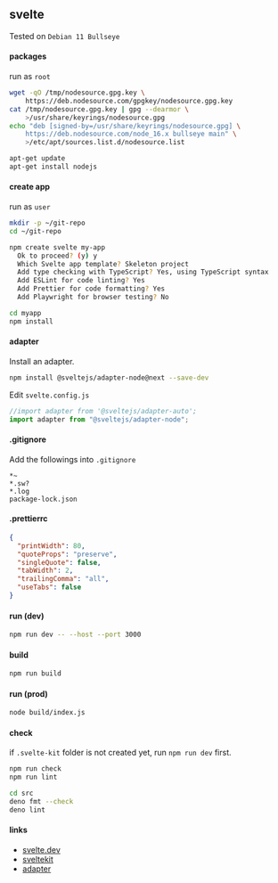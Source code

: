 ## svelte

Tested on `Debian 11 Bullseye`

#### packages

run as `root`

```bash
wget -qO /tmp/nodesource.gpg.key \
    https://deb.nodesource.com/gpgkey/nodesource.gpg.key
cat /tmp/nodesource.gpg.key | gpg --dearmor \
    >/usr/share/keyrings/nodesource.gpg
echo "deb [signed-by=/usr/share/keyrings/nodesource.gpg] \
    https://deb.nodesource.com/node_16.x bullseye main" \
    >/etc/apt/sources.list.d/nodesource.list

apt-get update
apt-get install nodejs
```

#### create app

run as `user`

```bash
mkdir -p ~/git-repo
cd ~/git-repo

npm create svelte my-app
  Ok to proceed? (y) y
  Which Svelte app template? Skeleton project
  Add type checking with TypeScript? Yes, using TypeScript syntax
  Add ESLint for code linting? Yes
  Add Prettier for code formatting? Yes
  Add Playwright for browser testing? No

cd myapp
npm install
```

#### adapter

Install an adapter.

```bash
npm install @sveltejs/adapter-node@next --save-dev
```

Edit `svelte.config.js`

```javascript
//import adapter from '@sveltejs/adapter-auto';
import adapter from "@sveltejs/adapter-node";
```

#### .gitignore

Add the followings into `.gitignore`

```config
*~
*.sw?
*.log
package-lock.json
```

#### .prettierrc

```json
{
  "printWidth": 80,
  "quoteProps": "preserve",
  "singleQuote": false,
  "tabWidth": 2,
  "trailingComma": "all",
  "useTabs": false
}
```

#### run (dev)

```bash
npm run dev -- --host --port 3000
```

#### build

```bash
npm run build
```

#### run (prod)

```bash
node build/index.js
```

#### check

if `.svelte-kit` folder is not created yet, run `npm run dev` first.

```bash
npm run check
npm run lint
```

```bash
cd src
deno fmt --check
deno lint
```

#### links

- [svelte.dev](https://svelte.dev/)
- [sveltekit](https://kit.svelte.dev/)
- [adapter](https://kit.svelte.dev/docs#adapters)
